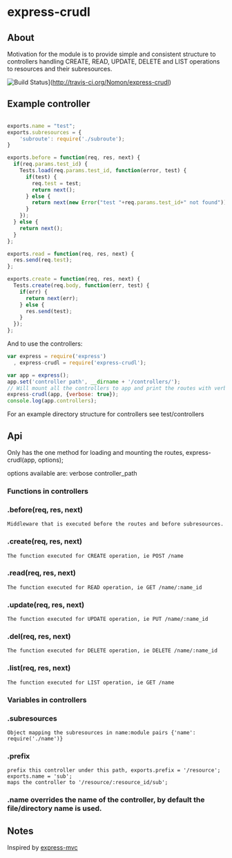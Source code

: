 # express-crudl

## About

Motivation for the module is to provide simple and consistent structure to controllers handling CREATE, READ, UPDATE, DELETE
and LIST operations to resources and their subresources.

![Build Status](https://secure.travis-ci.org/Nomon/express-crudl.png)](http://travis-ci.org/Nomon/express-crudl)


## Example controller

```js

exports.name = "test";
exports.subresources = {
    'subroute': require('./subroute');
}

exports.before = function(req, res, next) {
  if(req.params.test_id) {
    Tests.load(req.params.test_id, function(error, test) {
      if(test) {
        req.test = test;
        return next();
      } else {
        return next(new Error("test "+req.params.test_id+" not found"));
      }
    });
  } else {
    return next();
  }
};

exports.read = function(req, res, next) {
  res.send(req.test);
};

exports.create = function(req, res, next) {
  Tests.create(req.body, function(err, test) {
    if(err) {
      return next(err);
    } else {
      res.send(test);
    }
  });
};
```

And to use the controllers:

```js
var express = require('express')
  , express-crudl = require('express-crudl');

var app = express();
app.set('controller path', __dirname + '/controllers/');
// Will mount all the controllers to app and print the routes with verbose:true
express-crudl(app, {verbose: true});
console.log(app.controllers);
```

For an example directory structure for controllers see test/controllers

## Api
Only has the one method for loading and mounting the routes, express-crudl(app, options);

options available are:
verbose
controller_path

### Functions in controllers

### .before(req, res, next)

    Middleware that is executed before the routes and before subresources.

### .create(req, res, next)

    The function executed for CREATE operation, ie POST /name

### .read(req, res, next)

    The function executed for READ operation, ie GET /name/:name_id

### .update(req, res, next)

    The function executed for UPDATE operation, ie PUT /name/:name_id

### .del(req, res, next)

    The function executed for DELETE operation, ie DELETE /name/:name_id

### .list(req, res, next)

    The function executed for LIST operation, ie GET /name

### Variables in controllers

### .subresources

    Object mapping the subresources in name:module pairs {'name': require('./name')}

### .prefix

    prefix this controller under this path, exports.prefix = '/resource'; exports.name = 'sub';
    maps the controller to '/resource/:resource_id/sub';

### .name overrides the name of the controller, by default the file/directory name is used.


## Notes

  Inspired by [express-mvc](https://github.com/visionmedia/express/tree/master/examples/mvc)
